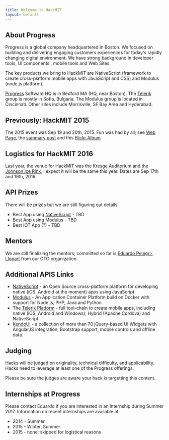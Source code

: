 ```yaml
---
title: Welcome to HackMIT
layout: default
---
```


## About Progress
Progress is a global company headquartered in Boston.  We focused on building and delivering engaging customers experiences for today's rapidly changing digital environment.  We have strong background in developer tools, UI components , mobile tools and Web Sites.

The key products we bring to HackMIT are NativeScript (framework to create cross-platform mobile apps with JavaScript and CSS) and Modulus (node.js platform).

[Progress](http://progress.com) Software HQ is in Bedford MA (HQ, near Boston).  The [Telerik](http://telerik.com) group is mostly in Sofia, Bulgaria.  The Modulus group is located in Cincinnati.  Other sites include Morrisville, SF Bay Area and Hyderabad.

## Previously: HackMIT 2015

The 2015 event was Sep 19 and 20th, 2015.  Fun was had by all; see [Web Page](hackMIT_2015), the [summary post](https://pelegri.wordpress.com/2015/10/11/hackmit-sep-2015/) and this [Flickr Album](https://www.flickr.com/photos/42919418@N03/sets/72157658949478492)

## Logistics for HackMIT 2016

Last year, the venue for [HackMIT](https://hackmit.org) was the [Kresge Auditorium and the Johnson Ice Rink](https://goo.gl/maps/n5wnbgbBorB2); I expect it will be the same this year.  Dates are Sep 17th and 19th, 2016.
 
## API Prizes

There will be prizes but we are still figuring out details.

* Best App using [NativeScript](http://nativescript.org) - TBD
* Best App using [Modulus](http://modulus.io) - TBD
* Best IOT App (?) - TBD

## Mentors

We are still finalizing the mentors; committed so far is [Eduardo Pelegri-Llopart](https://pelegri.wordpress.com/about/) from our CTO organization.

## Additional APIS Links

* [NativeScript](http://nativescript.org) - an Open Source cross-platform platform for developing native (iOS, Android at the moment) apps using JavaScript
* [Modulus](http://modulus.io) - An Application Container Platform build on Docker with support for Node.js, PHP, Java and Python.
* The [Telerik Platform](http://www.telerik.com/platform#overview) - full tool-chain to create mobile apps, including native (iOS, Android and Windows), Hybrid (Apache Cordova) and NativeScript
* [KendoUI](http://www.telerik.com/kendo-ui) - a collection of more than 70 jQuery-based UI Widgets with AngularJS integration, Bootstrap support, mobile controls and offline data. 


## Judging
Hacks will be judged on originality, technical difficulty, and applicability.  Hacks need to leverage at least one of the Progress offerings.

Please be sure the judges are aware your hack is targetting this content.

## Internships at Progress

Please contact Eduardo if you are interested in an Internship during Summer 2017.  Information on recent internships are available at:
* 2014 - Summer
* 2015 - Winter, Summer
* 2015 - none; skipped for logistical reasons
   
[HackMIT]: http://hackmit.org
